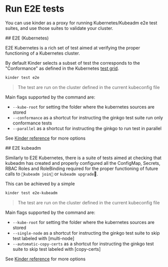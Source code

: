 # Run E2E tests

You can use kinder as a proxy for running Kubernetes/Kubeadm e2e test suites, and use
those suites to validate your cluster.

## E2E (Kubernetes)

E2E Kubernetes is a rich set of test aimed at verifying the proper functioning of a Kubernetes cluster.

By default Kinder selects a subset of test the corresponds to the "Conformance" as defined in the
Kubernetes [test grid](https://github.com/kubernetes/test-infra/tree/master/testgrid/conformance).

```bash
kinder test e2e
```

> The test are run on the cluster defined in the current kubeconfig file

Main flags supported by the command are:

- `--kube-root` for setting the folder where the kubernetes sources are stored
- `--conformance` as a shortcut for instructing the ginkgo test suite run only conformance tests
- `--parallel` as a shortcut for instructing the ginkgo to run test in parallel

See [Kinder reference](doc/reference.md) for more options

## E2E kubeadm

Similarly to E2E Kubernetes, there is a suite of tests aimed at checking that kubeadm has created
and properly configured all the ConfigMap, Secrets, RBAC Roles and RoleBinding required for the
proper functioning of future calls to `kubeadm join` or `kubeadm upgrade`.

This can be achieved by a simple

```bash
kinder test e2e-kubeadm
```

> The test are run on the cluster defined in the current kubeconfig file

Main flags supported by the command are:

- `--kube-root` for setting the folder where the kubernetes sources are stored
- `--single-node` as a shortcut for instructing the ginkgo test suite to skip test labeled with [multi-node]
- `--automatic-copy-certs` as a shortcut for instructing the ginkgo test suite to skip test labeled with [copy-certs]

See [Kinder reference](doc/reference.md) for more options
